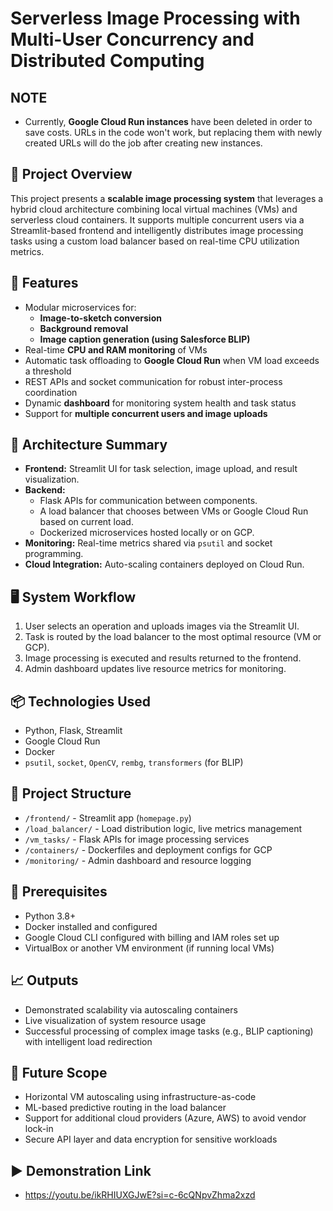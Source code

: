# Serverless Image Processing with Multi-User Concurrency and Distributed Computing

## NOTE
- Currently, **Google Cloud Run instances** have been deleted in order to save costs. URLs in the code won't work, but replacing them with newly created URLs will do the job after creating new instances.

## 📄 Project Overview
This project presents a **scalable image processing system** that leverages a hybrid cloud architecture combining local virtual machines (VMs) and serverless cloud containers. It supports multiple concurrent users via a Streamlit-based frontend and intelligently distributes image processing tasks using a custom load balancer based on real-time CPU utilization metrics.

## 🔧 Features
- Modular microservices for:
  - **Image-to-sketch conversion**
  - **Background removal**
  - **Image caption generation (using Salesforce BLIP)**
- Real-time **CPU and RAM monitoring** of VMs
- Automatic task offloading to **Google Cloud Run** when VM load exceeds a threshold
- REST APIs and socket communication for robust inter-process coordination
- Dynamic **dashboard** for monitoring system health and task status
- Support for **multiple concurrent users and image uploads**

## 🧠 Architecture Summary
- **Frontend:** Streamlit UI for task selection, image upload, and result visualization.
- **Backend:** 
  - Flask APIs for communication between components.
  - A load balancer that chooses between VMs or Google Cloud Run based on current load.
  - Dockerized microservices hosted locally or on GCP.
- **Monitoring:** Real-time metrics shared via `psutil` and socket programming.
- **Cloud Integration:** Auto-scaling containers deployed on Cloud Run.

## 🖥️ System Workflow
1. User selects an operation and uploads images via the Streamlit UI.
2. Task is routed by the load balancer to the most optimal resource (VM or GCP).
3. Image processing is executed and results returned to the frontend.
4. Admin dashboard updates live resource metrics for monitoring.

## 📦 Technologies Used
- Python, Flask, Streamlit
- Google Cloud Run
- Docker
- `psutil`, `socket`, `OpenCV`, `rembg`, `transformers` (for BLIP)

## 📁 Project Structure
- `/frontend/` - Streamlit app (`homepage.py`)
- `/load_balancer/` - Load distribution logic, live metrics management
- `/vm_tasks/` - Flask APIs for image processing services
- `/containers/` - Dockerfiles and deployment configs for GCP
- `/monitoring/` - Admin dashboard and resource logging

## 📌 Prerequisites
- Python 3.8+
- Docker installed and configured
- Google Cloud CLI configured with billing and IAM roles set up
- VirtualBox or another VM environment (if running local VMs)

## 📈 Outputs
- Demonstrated scalability via autoscaling containers
- Live visualization of system resource usage
- Successful processing of complex image tasks (e.g., BLIP captioning) with intelligent load redirection

## 🚀 Future Scope
- Horizontal VM autoscaling using infrastructure-as-code
- ML-based predictive routing in the load balancer
- Support for additional cloud providers (Azure, AWS) to avoid vendor lock-in
- Secure API layer and data encryption for sensitive workloads

## ▶️ Demonstration Link
- https://youtu.be/ikRHIUXGJwE?si=c-6cQNpvZhma2xzd
